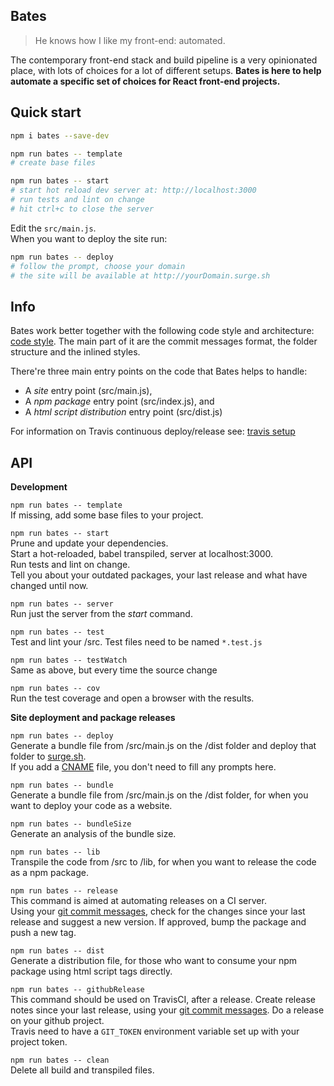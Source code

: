 
## Bates
> He knows how I like my front-end: automated.

The contemporary front-end stack and build pipeline is a very opinionated place, with lots of choices for a lot of different setups. **Bates is here to help automate a specific set of choices for React front-end projects.**

## Quick start

```sh
npm i bates --save-dev

npm run bates -- template
# create base files

npm run bates -- start
# start hot reload dev server at: http://localhost:3000
# run tests and lint on change
# hit ctrl+c to close the server
```

Edit the `src/main.js`.  
When you want to deploy the site run:

```sh
npm run bates -- deploy
# follow the prompt, choose your domain
# the site will be available at http://yourDomain.surge.sh
```

## Info

Bates work better together with the following code style and architecture: [code style](docs/style.md). The main part of it are the commit messages format, the folder structure and the inlined styles.

There're three main entry points on the code that Bates helps to handle:  
- A *site* entry point (src/main.js),
- A *npm package* entry point (src/index.js), and
- A *html script distribution* entry point (src/dist.js)

For information on Travis continuous deploy/release see: [travis setup](docs/travis.md)

## API

**Development**

`npm run bates -- template`  
If missing, add some base files to your project.

`npm run bates -- start`  
Prune and update your dependencies.  
Start a hot-reloaded, babel transpiled, server at localhost:3000.  
Run tests and lint on change.  
Tell you about your outdated packages, your last release and what have changed until now.

`npm run bates -- server`  
Run just the server from the *start* command.

`npm run bates -- test`  
Test and lint your /src. Test files need to be named `*.test.js`

`npm run bates -- testWatch`  
Same as above, but every time the source change

`npm run bates -- cov`  
Run the test coverage and open a browser with the results.

**Site deployment and package releases**

`npm run bates -- deploy`  
Generate a bundle file from /src/main.js on the /dist folder and deploy that folder to [surge.sh](https://surge.sh/).  
If you add a [CNAME](https://surge.sh/help/remembering-a-domain) file, you don't need to fill any prompts here.

`npm run bates -- bundle`  
Generate a bundle file from /src/main.js on the /dist folder, for when you want to deploy your code as a website.

`npm run bates -- bundleSize`  
Generate an analysis of the bundle size.

`npm run bates -- lib`  
Transpile the code from /src to /lib, for when you want to release the code as a npm package.

`npm run bates -- release`  
This command is aimed at automating releases on a CI server.  
Using your [git commit messages](docs/style.md#commit-messages), check for the changes since your last release and suggest a new version. If approved, bump the package and push a new tag.

`npm run bates -- dist`  
Generate a distribution file, for those who want to consume your npm package using html script tags directly.

`npm run bates -- githubRelease`  
This command should be used on TravisCI, after a release.
Create release notes since your last release, using your [git commit messages](docs/style.md#commit-messages). Do a release on your github project.  
Travis need to have a `GIT_TOKEN` environment variable set up with your project token.

`npm run bates -- clean`  
Delete all build and transpiled files.
